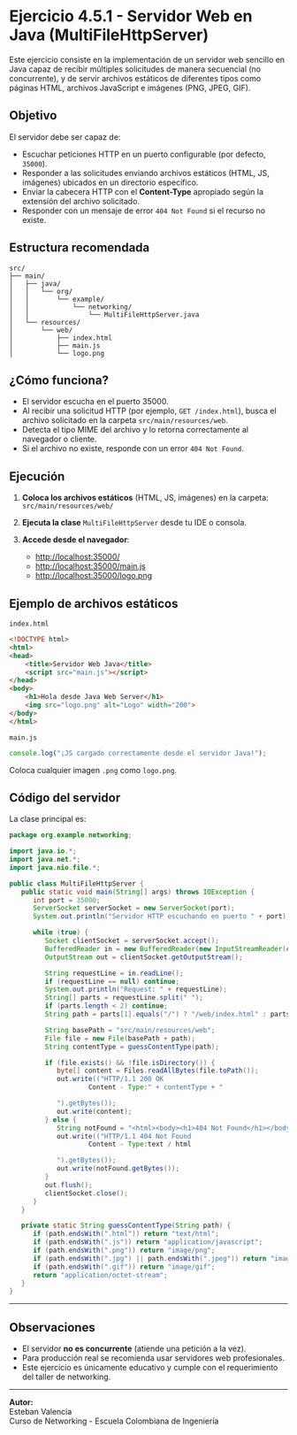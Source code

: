 
# Ejercicio 4.5.1 - Servidor Web en Java (MultiFileHttpServer)

Este ejercicio consiste en la implementación de un servidor web sencillo en Java capaz de recibir múltiples solicitudes de manera secuencial (no concurrente), y de servir archivos estáticos de diferentes tipos como páginas HTML, archivos JavaScript e imágenes (PNG, JPEG, GIF).

## Objetivo

El servidor debe ser capaz de:
- Escuchar peticiones HTTP en un puerto configurable (por defecto, `35000`).
- Responder a las solicitudes enviando archivos estáticos (HTML, JS, imágenes) ubicados en un directorio específico.
- Enviar la cabecera HTTP con el **Content-Type** apropiado según la extensión del archivo solicitado.
- Responder con un mensaje de error `404 Not Found` si el recurso no existe.

## Estructura recomendada

```
src/
├── main/
│   ├── java/
│   │   └── org/
│   │       └── example/
│   │           └── networking/
│   │               └── MultiFileHttpServer.java
│   └── resources/
│       └── web/
│           ├── index.html
│           ├── main.js
│           └── logo.png
```

## ¿Cómo funciona?

- El servidor escucha en el puerto 35000.
- Al recibir una solicitud HTTP (por ejemplo, `GET /index.html`), busca el archivo solicitado en la carpeta `src/main/resources/web`.
- Detecta el tipo MIME del archivo y lo retorna correctamente al navegador o cliente.
- Si el archivo no existe, responde con un error `404 Not Found`.

## Ejecución

1. **Coloca los archivos estáticos** (HTML, JS, imágenes) en la carpeta:  
   `src/main/resources/web/`

2. **Ejecuta la clase** `MultiFileHttpServer` desde tu IDE o consola.

3. **Accede desde el navegador**:
    - [http://localhost:35000/](http://localhost:35000/)
    - [http://localhost:35000/main.js](http://localhost:35000/main.js)
    - [http://localhost:35000/logo.png](http://localhost:35000/logo.png)

## Ejemplo de archivos estáticos

`index.html`
```html
<!DOCTYPE html>
<html>
<head>
    <title>Servidor Web Java</title>
    <script src="main.js"></script>
</head>
<body>
    <h1>Hola desde Java Web Server</h1>
    <img src="logo.png" alt="Logo" width="200">
</body>
</html>
```

`main.js`
```js
console.log("¡JS cargado correctamente desde el servidor Java!");
```

Coloca cualquier imagen `.png` como `logo.png`.

## Código del servidor

La clase principal es:

```java
package org.example.networking;

import java.io.*;
import java.net.*;
import java.nio.file.*;

public class MultiFileHttpServer {
   public static void main(String[] args) throws IOException {
      int port = 35000;
      ServerSocket serverSocket = new ServerSocket(port);
      System.out.println("Servidor HTTP escuchando en puerto " + port);

      while (true) {
         Socket clientSocket = serverSocket.accept();
         BufferedReader in = new BufferedReader(new InputStreamReader(clientSocket.getInputStream()));
         OutputStream out = clientSocket.getOutputStream();

         String requestLine = in.readLine();
         if (requestLine == null) continue;
         System.out.println("Request: " + requestLine);
         String[] parts = requestLine.split(" ");
         if (parts.length < 2) continue;
         String path = parts[1].equals("/") ? "/web/index.html" : parts[1];

         String basePath = "src/main/resources/web";
         File file = new File(basePath + path);
         String contentType = guessContentType(path);

         if (file.exists() && !file.isDirectory()) {
            byte[] content = Files.readAllBytes(file.toPath());
            out.write(("HTTP/1.1 200 OK
                    Content - Type:" + contentType + "

            ").getBytes());
            out.write(content);
         } else {
            String notFound = "<html><body><h1>404 Not Found</h1></body></html>";
            out.write(("HTTP/1.1 404 Not Found
                    Content - Type:text / html

            ").getBytes());
            out.write(notFound.getBytes());
         }
         out.flush();
         clientSocket.close();
      }
   }

   private static String guessContentType(String path) {
      if (path.endsWith(".html")) return "text/html";
      if (path.endsWith(".js")) return "application/javascript";
      if (path.endsWith(".png")) return "image/png";
      if (path.endsWith(".jpg") || path.endsWith(".jpeg")) return "image/jpeg";
      if (path.endsWith(".gif")) return "image/gif";
      return "application/octet-stream";
   }
}
```

---

## Observaciones

- El servidor **no es concurrente** (atiende una petición a la vez).
- Para producción real se recomienda usar servidores web profesionales.
- Este ejercicio es únicamente educativo y cumple con el requerimiento del taller de networking.

---

**Autor:**  
Esteban Valencia  
Curso de Networking - Escuela Colombiana de Ingeniería

